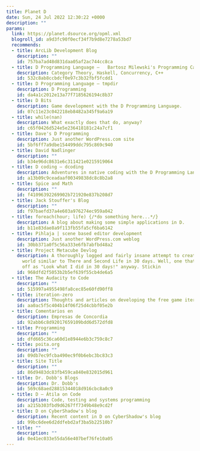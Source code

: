 ```yaml
---
title: Planet D
date: Sun, 24 Jul 2022 12:30:22 +0000
description: ""
params:
  link: https://planet.dsource.org/opml.xml
  blogroll_id: a9d3fc90f0ecf34f7b9d8e7278a53bd7
  recommends:
  - title: ArcLib Development Blog
    description: ""
    id: 757ba7ad48d831daa05af2ac744cc8ca
  - title: D Programming Language –   Bartosz Milewski's Programming Cafe
    description: Category Theory, Haskell, Concurrency, C++
    id: 532c8ab8ccbdcf0e97c3b32fbf5fcdd1
  - title: D Programming Language – tmpdir
    description: D Programming
    id: da4a1c2012e13a77f7185626194c8b37
  - title: D Bits
    description: Game development with the D Programming Language.
    id: 07c11e23c042218eb8482a345f9a6a19
  - title: while(nan)
    description: What exactly does that do, anyway?
    id: c65f0426d524e5e236418181c24a7cf1
  - title: Dave's D Programming
    description: Just another WordPress.com site
    id: 5bf6ff7a9dbe154499ddc795c869c940
  - title: David Nadlinger
    description: ""
    id: b34e96dc8631e6c311421e0215919064
  - title: D coding – dcoding
    description: Adventures in native coding with the D Programming Language
    id: a13b09c9ceadaaf00349838dc8c8b2a8
  - title: Spice and Math
    description: ""
    id: f41096392269902b721920e837b208d7
  - title: Jack Stouffer's Blog
    description: ""
    id: f97baefd37a4e603a976274ec959a042
  - title: foreach(hour; life) {/*do something here...*/}
    description: A blog about making some simple applications in D.
    id: b11e83dae8a9f113fb55fa5cf6ba6142
  - title: Pihlaja | scene based editor development
    description: Just another WordPress.com weblog
    id: 30bb371a0f5c56a333e6fb7abfbd48a2
  - title: Project Metacube Devlog
    description: A thoroughly logged and fairly insane attempt to create a virtual
      world similar to There and Second Life in 30 days. Well, one that can be shown
      off as "Look what I did in 30 days!" anyway. Stickin
    id: 968dfd2f5053b2b5ef639f55cb4de6a5
  - title: The Audacity to Code
    description: ""
    id: 515997a4955498fa8cec85e60fd90ff8
  - title: iteration-zero
    description: Thoughts and articles on developing the free game iteration-zero.
    id: aa0ac5f5c404b14f06f25d4cbbf05e2b
  - title: Comentarios en
    description: Empresas de Concordia
    id: 92abb6c8d92017659109bdd6d572dfd8
  - title: Programming
    description: ""
    id: dfd665c36ca60d1e8944e6b3c759c8c7
  - title: poita.org
    description: ""
    id: 09db7ec9fcba490ec9f0b6ebc3bc83c3
  - title: Site Title
    description: ""
    id: 86d9483dc83fb459ca840e832015d961
  - title: Dr. Dobb's Blogs
    description: Dr. Dobb's
    id: 569c68aed28815344018d916cbc8a0c9
  - title: D – Átila on Code
    description: Code, testing and systems programming
    id: a215b303fbd9d6267ff7349b48e9cd2f
  - title: D on CyberShadow's blog
    description: Recent content in D on CyberShadow's blog
    id: 99bc6dee6d2ddfebd2af3ba5b22510b7
  - title: ""
    description: ""
    id: 0e41ec033e55da56e407bef76fe10a05
---
```

